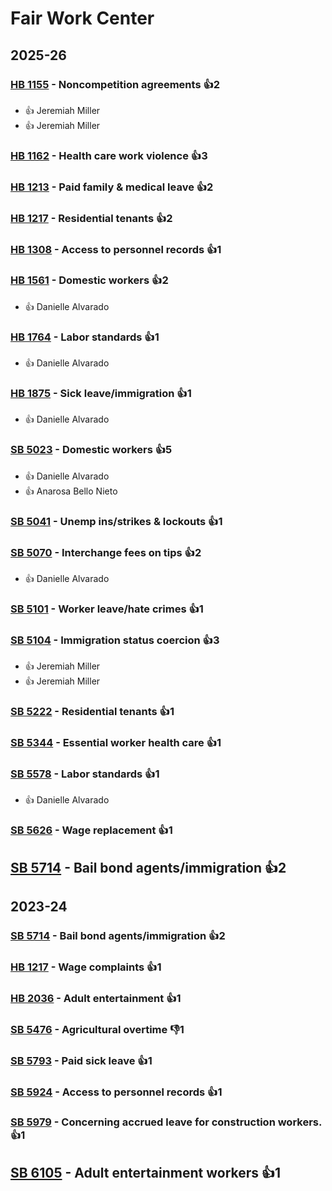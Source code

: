 # Fair Work Center
## 2025-26

### [HB 1155](/bill/2025-26/hb/1155/) - Noncompetition agreements 👍2  
* 👍 Jeremiah Miller
* 👍 Jeremiah Miller

### [HB 1162](/bill/2025-26/hb/1162/) - Health care work violence 👍3  

### [HB 1213](/bill/2025-26/hb/1213/) - Paid family & medical leave 👍2  

### [HB 1217](/bill/2025-26/hb/1217/) - Residential tenants 👍2  

### [HB 1308](/bill/2025-26/hb/1308/) - Access to personnel records 👍1  

### [HB 1561](/bill/2025-26/hb/1561/) - Domestic workers 👍2  
* 👍 Danielle Alvarado

### [HB 1764](/bill/2025-26/hb/1764/) - Labor standards 👍1  
* 👍 Danielle Alvarado

### [HB 1875](/bill/2025-26/hb/1875/) - Sick leave/immigration 👍1  
* 👍 Danielle Alvarado

### [SB 5023](/bill/2025-26/sb/5023/) - Domestic workers 👍5  
* 👍 Danielle Alvarado
* 👍 Anarosa Bello Nieto

### [SB 5041](/bill/2025-26/sb/5041/) - Unemp ins/strikes & lockouts 👍1  

### [SB 5070](/bill/2025-26/sb/5070/) - Interchange fees on tips 👍2  
* 👍 Danielle Alvarado

### [SB 5101](/bill/2025-26/sb/5101/) - Worker leave/hate crimes 👍1  

### [SB 5104](/bill/2025-26/sb/5104/) - Immigration status coercion 👍3  
* 👍 Jeremiah Miller
* 👍 Jeremiah Miller

### [SB 5222](/bill/2025-26/sb/5222/) - Residential tenants 👍1  

### [SB 5344](/bill/2025-26/sb/5344/) - Essential worker health care 👍1  

### [SB 5578](/bill/2025-26/sb/5578/) - Labor standards 👍1  
* 👍 Danielle Alvarado

### [SB 5626](/bill/2025-26/sb/5626/) - Wage replacement 👍1  

## [SB 5714](/bill/2025-26/sb/5714/) - Bail bond agents/immigration 👍2  

## 2023-24

### [SB 5714](/bill/2023-24/sb/5714/) - Bail bond agents/immigration 👍2  

### [HB 1217](/bill/2023-24/hb/1217/) - Wage complaints 👍1  

### [HB 2036](/bill/2023-24/hb/2036/) - Adult entertainment 👍1  

### [SB 5476](/bill/2023-24/sb/5476/) - Agricultural overtime  👎1 

### [SB 5793](/bill/2023-24/sb/5793/) - Paid sick leave 👍1  

### [SB 5924](/bill/2023-24/sb/5924/) - Access to personnel records 👍1  

### [SB 5979](/bill/2023-24/sb/5979/) - Concerning accrued leave for construction workers. 👍1  

## [SB 6105](/bill/2023-24/sb/6105/) - Adult entertainment workers 👍1  
